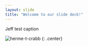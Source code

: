 ```yaml
---
layout: slide
title: "Welcome to our slide deck!"
---
```


Jeff test caption

![herme-t-crabb](https://octodex.github.com/images/herme-t-crabb.png)
{: .center}
